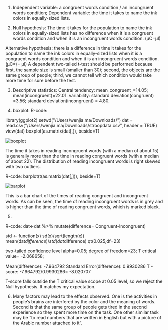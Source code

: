 1. Independent variable: a congruent words condition / an incongruent words condition;
Dependent variable: the time it takes to name the ink colors in equally-sized lists.
 
2. Null hypothesis: The time it takes for the population to name the ink colors in equally-sized lists has no difference when it is a congruent words condition and when it is an incongruent words condition.
(μC=μI)

Alternative hypothesis: there is a difference in time it takes for the population to name the ink colors in equally-sized lists when it is a congruent words condition and when it is an incongruent words condition.
(μC=/= μI)
A dependent two-tailed t-test should be performed because first, the sample size is small (smaller than 30); second, the objects are the same group of people; third, we cannot tell which condition would take more time for sure before the test.
 
3. Descriptive statistics:
Central tendency: mean_congruent_=14.05; mean(incongruent)=22.01.
variability: standard deviation(congruent) =3.56; standard deviation(incongruent) = 4.80.
 
4. boxplot:
R-code:
 
library(ggplot2)
setwd("/Users/wenjia.ma/Downloads/")
dat = read.csv("/Users/wenjia.ma/Downloads/stroopdata.csv", header = TRUE)
view(dat)
boxplot(as.matrix(dat[,]), beside=T)


![boxplot](/Inferential-Statistics/image001.png)


The time it takes in reading incongruent words (with a median of about 15) is generally more than the time in reading congruent words (with a median of about 22). The distribution of reading incongruent words is right skewed with two outliers.
 
R-code:
barplot(t(as.matrix(dat[,])), beside=T)


![barplot](/Inferential-Statistics/image003.png)

This is a bar chart of the times of reading congruent and incongruent words. As can be seen, the time of reading incongruent words is in grey and is higher than the time of reading congruent words, which is marked black.
 
5.
 
R-code:
dat<-dat %>%
  mutate(difference= Congruent-Incongruent)
 
std <- function(x) sd(x)/sqrt(length(x))
mean(dat$difference)/std(dat$difference)
qt(0.025,df=23)
 
two-tailed confidence level alpha=0.05;
degree of freedom=23;
T critical value= -2.068658;
 
Mean(difference): -7.964792
Standard Error(difference): 0.9930286
T -score: -7.964792/0.9930286= -8.020707
 
T-score falls outside the T critical value scope at 0.05 level, so we reject the Null hypothesis. It matches my expectation.
 
6. Many factors may lead to the effects observed. One is the activities in people’s brains are interfered by the color and the meaning of words. Second is that the same group of people gets tired in the second experience so they spent more time on the task.
One other similar task may be “to read numbers that are written in English but with a picture of the Arabic number attached to it”.
 
